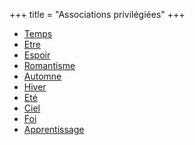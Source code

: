 +++
title = "Associations privilégiées"
+++
- [Temps](/categories/temps)
- [Etre](/categories/etre)
- [Espoir](/categories/espoir)
- [Romantisme](/categories/romantisme)
- [Automne](/categories/automne)
- [Hiver](/categories/hiver)
- [Eté](/categories/eté)
- [Ciel](/categories/ciel)
- [Foi](/categories/foi)
- [Apprentissage](/categories/apprentissage)
